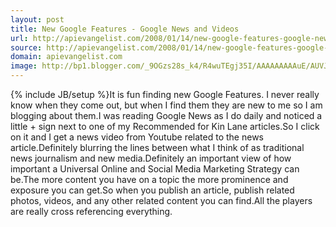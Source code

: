 ```yaml
---
layout: post
title: New Google Features - Google News and Videos
url: http://apievangelist.com/2008/01/14/new-google-features-google-news-and-videos/
source: http://apievangelist.com/2008/01/14/new-google-features-google-news-and-videos/
domain: apievangelist.com
image: http://bp1.blogger.com/_9OGzs28s_k4/R4wuTEgj35I/AAAAAAAAAuE/AUVJhF_1LuE/s320/Google+News+1.jpg
---
```

{% include JB/setup %}It is fun finding new Google Features.  I never really know when they come out, but when I find them they are new to me so I am blogging about them.I was reading Google News as I do daily and noticed a little + sign next to one of my Recommended for Kin Lane articles.So I click on it and I get a news video from Youtube related to the news article.Definitely blurring the lines between what I think of as traditional news journalism and new media.Definitely an important view of how  important a Universal Online  and Social Media Marketing Strategy can be.The more content you have on a topic the more prominence and exposure you can get.So when you publish an article, publish related photos, videos, and any other related content you can find.All the players are really cross referencing everything.